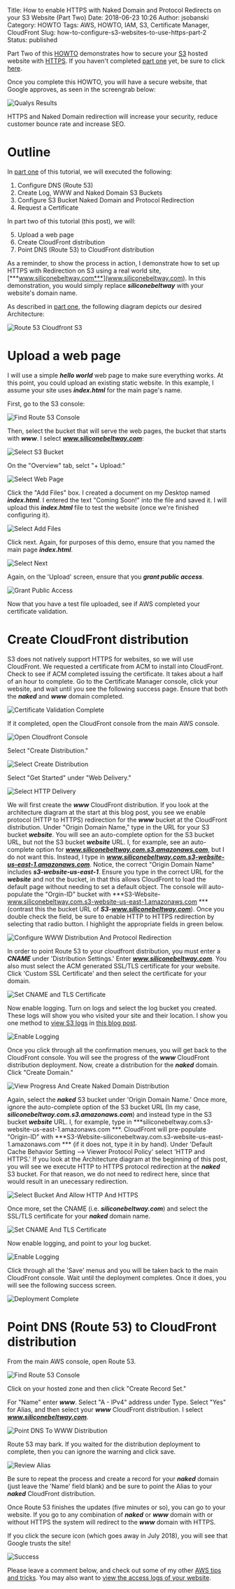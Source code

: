 Title: How to enable HTTPS with Naked Domain and Protocol Redirects on your S3 Website (Part Two)
Date: 2018-06-23 10:26
Author: jsobanski
Category: HOWTO
Tags: AWS, HOWTO, IAM, S3, Certificate Manager, CloudFront
Slug: how-to-configure-s3-websites-to-use-https-part-2
Status: published

Part Two of this [HOWTO](https://www.freshlex.com/category/howto/) demonstrates how to secure your [S3](https://aws.amazon.com/s3/) hosted website with  [HTTPS](https://en.wikipedia.org/wiki/HTTPS).  If you haven't completed [part one]({filename}/how-to-configure-s3-websites-to-use-https-part-1.md) yet, be sure to click [here]({filename}/how-to-configure-s3-websites-to-use-https-part-1.md).

Once you complete this HOWTO, you will have a secure website, that Google approves, as seen in the screengrab below:

![Qualys Results]({filename}/images/How_To_Configure_S3_Websites_To_Use_Https_Part_2/000_qualys.png)

HTTPS and Naked Domain redirection will increase your security, reduce customer bounce rate and increase SEO.

# Outline

In [part one]({filename}/how-to-configure-s3-websites-to-use-https-part-1.md) of this tutorial, we will executed the following:

  1. Configure DNS (Route 53)
  2. Create Log, WWW and Naked Domain S3 Buckets
  3. Configure S3 Bucket Naked Domain and Protocol Redirection
  4. Request a Certificate

In part two of this tutorial (this post), we will:

  5.  Upload a web page
  6.  Create CloudFront distribution
  7.  Point DNS (Route 53) to CloudFront distribution

As a reminder, to show the process in action, I demonstrate how to set up HTTPS with Redirection on S3 using a real world site, [***www.siliconebeltway.com***](www.siliconebeltway.com).  In this demonstration, you would simply replace ***siliconebeltway*** with your website's domain name.
  
As described in [part one]({filename}/how-to-configure-s3-websites-to-use-https-part-1.md), the following diagram depicts our desired Architecture:

![Route 53 Cloudfront S3]({filename}/images/How_To_Configure_S3_Websites_To_Use_Https_Part_1/000_Route_53_Cloudfront_S3.png)

# Upload a web page
I will use a simple ***hello world*** web page to make sure everything works.  At this point, you could upload an existing static website.  In this example, I assume your site uses ***index.html*** for the main page's name.

First, go to the S3 console:
 
![Find Route 53 Console]({filename}/images/How_To_Configure_S3_Websites_To_Use_Https_Part_1/02_Find_Route_53_Console.png)

Then, select the bucket that will serve the web pages, the bucket that starts with ***www***.  I select ***www.siliconebeltway.com***:


![Select S3 Bucket]({filename}/images/How_To_Configure_S3_Websites_To_Use_Https_Part_2/45_Select_S3_Bucket.png)

On the "Overview" tab, selct "+ Upload:"

![Select Web Page]({filename}/images/How_To_Configure_S3_Websites_To_Use_Https_Part_2/46_Select_Web_Page.png)

Click the "Add Files" box.  I created a document on my Desktop named ***index.html***.  I entered the text "Coming Soon!" into the file and saved it.  I will upload this ***index.html*** file to test the website (once we're finished configuring it).

![Select Add Files]({filename}/images/How_To_Configure_S3_Websites_To_Use_Https_Part_2/47_Select_Add_Files.png)

Click next.  Again, for purposes of this demo, ensure that you named the main page ***index.html***.

![Select Next]({filename}/images/How_To_Configure_S3_Websites_To_Use_Https_Part_2/48_Select_Next.png)

Again, on the 'Upload' screen, ensure that you ***grant public access***.

![Grant Public Access]({filename}/images/How_To_Configure_S3_Websites_To_Use_Https_Part_2/49_Grant_Public_Access.png)

Now that you have a test file uploaded, see if AWS completed your certificate validation.

# Create CloudFront distribution
S3 does not natively support HTTPS for websites, so we will use CloudFront.  We requested a certificate from ACM to install into CloudFront.  Check to see if ACM completed issuing the certificate.  It takes about a half of an hour to complete.  Go to the Certificate Manager console, click your website, and wait until you see the following success page.  Ensure that both the ***naked*** and ***www*** domain completed.

![Certificate Validation Complete]({filename}/images/How_To_Configure_S3_Websites_To_Use_Https_Part_2/50_Certificate_Validation_Complete.png)

If it completed, open the CloudFront console from the main AWS console.

![Open Cloudfront Console]({filename}/images/How_To_Configure_S3_Websites_To_Use_Https_Part_2/51_Open_Cloudfront_Console.png)

Select "Create Distribution."

![Select Create Distribution]({filename}/images/How_To_Configure_S3_Websites_To_Use_Https_Part_2/52_Select_Create_Distribution.png)

Select "Get Started" under "Web Delivery."

![Select HTTP Delivery]({filename}/images/How_To_Configure_S3_Websites_To_Use_Https_Part_2/53_Select_HTTP_Delivery.png)

We will first create the ***www*** CloudFront distribution.  If you look at the architecture diagram at the start at this blog post, you see we enable protocol (HTTP to HTTPS) redirection for the ***www*** bucket at the CloudFront distribution.  Under "Origin Domain Name," type in the URL for your S3 bucket ***website***.  You will see an auto-complete option for the S3 bucket URL, but not the S3 bucket ***website*** URL.  I, for example, see an auto-complete option for ***www.siliconebeltway.com.s3.amazonaws.com***, but I do not want this.  Instead, I type in ***www.siliconebeltway.com.s3-website-us-east-1.amazonaws.com***.  Notice, the correct "Origin Domain Name" includes ***s3-website-us-east-1***.  Ensure you type in the correct URL for the ***website*** and not the bucket, in that this allows CloudFront to load the default page without needing to set a default object.  The console will auto-populate the "Orgin-ID" bucket with ***S3-Website-www.siliconebeltway.com.s3-website-us-east-1.amazonaws.com
*** (contrast this the bucket URL of ***S3-www.siliconebeltway.com***).  Once you double check the field, be sure to enable HTTP to HTTPS redirection by selecting that radio button.  I highlight the appropriate fields in green below.

![Configure WWW Distribution And Protocol Redirection ]({filename}/images/How_To_Configure_S3_Websites_To_Use_Https_Part_2/54_Configure_WWW_Distribution_And_Protocol_Redirection.png)

In order to point Route 53 to your cloudfront distribution, you must enter a ***CNAME*** under 'Distribution Settings.'  Enter ***www.siliconebeltway.com***.  You also must select the ACM generated SSL/TLS certificate for your website.  Click 'Custom SSL Certificate' and then select the certificate for your domain.

![Set CNAME and TLS Certificate]({filename}/images/How_To_Configure_S3_Websites_To_Use_Https_Part_2/55_Set_CNAME_and_TLS_Certificate.png)

Now enable logging.  Turn on logs and select the log bucket you created.  These logs will show you who visited your site and their location.  I show you one method to [view S3 logs]({filename}/use-s3stat-to-troubleshoot-your-migration-from-wordpress-to-s3.md) in [this blog post]({filename}/use-s3stat-to-troubleshoot-your-migration-from-wordpress-to-s3.md).

![Enable Logging]({filename}/images/How_To_Configure_S3_Websites_To_Use_Https_Part_2/56_Enable_Logging.png)

Once you click through all the confirmation menues, you will get back to the CloudFront console.  You will see the progress of the ***www*** CloudFront distribution deployment.  Now, create a distribution for the ***naked*** domain.  Click "Create Domain."

![View Progress And Create Naked Domain Distribution]({filename}/images/How_To_Configure_S3_Websites_To_Use_Https_Part_2/57_View_Progress_And_Create_Naked_Domain_Distribution.png)

Again, select the ***naked*** S3 bucket under 'Origin Domain Name.'  Once more, ignore the auto-complete option of the S3 bucket URL  (In my case, ***siliconebeltway.com.s3.amazonaws.com***) and instead type in the S3 bucket ***website*** URL.  I, for example, type in ***siliconebeltway.com.s3-website-us-east-1.amazonaws.com
***.  CloudFront will pre-populate "Origin-ID" with ***S3-Website-siliconebeltway.com.s3-website-us-east-1.amazonaws.com
*** (if it does not, type it in by hand).  Under 'Default Cache Behavior Setting --> Viewer Protocol Policy' select 'HTTP and HTTPS.'  If you look at the Architecture diagram at the beginning of this post, you will see we execute HTTP to HTTPS protocol redirection at the ***naked*** S3 bucket.  For that reason, we do not need to redirect here, since that would result in an unecessary redirection.

![Select Bucket And Allow HTTP And HTTPS]({filename}/images/How_To_Configure_S3_Websites_To_Use_Https_Part_2/58_Select_Bucket_And_Allow_HTTP_And_HTTPS.png)

Once more, set the CNAME (i.e. ***siliconebeltway.com***) and select the SSL/TLS certificate for your ***naked*** domain name.

![Set CNAME And TLS Certificate]({filename}/images/How_To_Configure_S3_Websites_To_Use_Https_Part_2/59_Set_CNAME_And_TLS_Certificate.png)

Now enable logging, and point to your log bucket.

![Enable Logging]({filename}/images/How_To_Configure_S3_Websites_To_Use_Https_Part_2/60_Enable_Logging.png)

Click through all the 'Save' menus and you will be taken back to the main CloudFront console.  Wait until the deployment completes.  Once it does, you will see the following success screen.

![Deployment Complete]({filename}/images/How_To_Configure_S3_Websites_To_Use_Https_Part_2/61_Deployment_Complete.png)

# Point DNS (Route 53) to CloudFront distribution
From the main AWS console, open Route 53.

![Find Route 53 Console]({filename}/images/How_To_Configure_S3_Websites_To_Use_Https_Part_1/02_Find_Route_53_Console.png)

Click on your hosted zone and then click "Create Record Set."

For "Name" enter ***www***.  Select "A - IPv4" address under Type.  Select "Yes" for Alias, and then select your ***www*** CloudFront distribution.  I select ***www.siliconebeltway.com***.  

![Point DNS To WWW Distribution  ]({filename}/images/How_To_Configure_S3_Websites_To_Use_Https_Part_2/62_Point_DNS_To_WWW_Distribution.png)

Route 53 may bark.  If you waited for the distribution deployment to complete, then you can ignore the warning and click save.

![Review Alias]({filename}/images/How_To_Configure_S3_Websites_To_Use_Https_Part_2/63_Review_Alias.png)

Be sure to repeat the process and create a record for your ***naked*** domain (just leave the 'Name' field blank) and be sure to point the Alias to your ***naked*** CloudFront distribution.  

Once Route 53 finishes the updates (five minutes or so), you can go to your website.  If you go to any combination of ***naked*** or ***www*** domain with or without HTTPS the system will redirect to the ***www*** domain with HTTPS.

If you click the secure icon (which goes away in July 2018), you will see that Google trusts the site!

![Success]({filename}/images/How_To_Configure_S3_Websites_To_Use_Https_Part_2/64_Success.png)

Please leave a comment below, and check out some of my other [AWS tips and tricks](https://www.freshlex.com/category/howto/).  You may also want to [view the access logs of your website]({filename}/use-s3stat-to-troubleshoot-your-migration-from-wordpress-to-s3.md).
